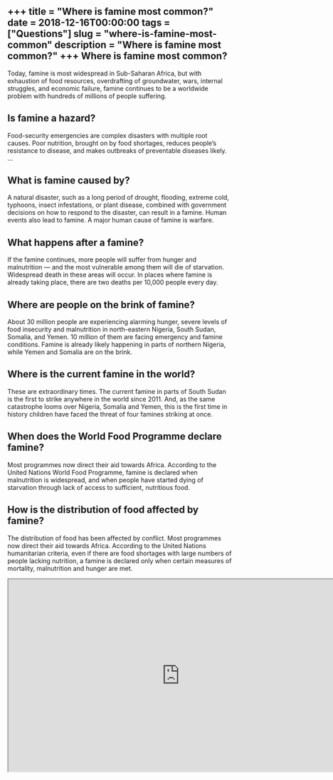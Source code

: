 +++
title = "Where is famine most common?"
date = 2018-12-16T00:00:00
tags = ["Questions"]
slug = "where-is-famine-most-common"
description = "Where is famine most common?"
+++
Where is famine most common?
----------------------------

Today, famine is most widespread in Sub-Saharan Africa, but with exhaustion of food resources, overdrafting of groundwater, wars, internal struggles, and economic failure, famine continues to be a worldwide problem with hundreds of millions of people suffering.

Is famine a hazard?
-------------------

Food-security emergencies are complex disasters with multiple root causes. Poor nutrition, brought on by food shortages, reduces people’s resistance to disease, and makes outbreaks of preventable diseases likely. …

What is famine caused by?
-------------------------

A natural disaster, such as a long period of drought, flooding, extreme cold, typhoons, insect infestations, or plant disease, combined with government decisions on how to respond to the disaster, can result in a famine. Human events also lead to famine. A major human cause of famine is warfare.

What happens after a famine?
----------------------------

If the famine continues, more people will suffer from hunger and malnutrition — and the most vulnerable among them will die of starvation. Widespread death in these areas will occur. In places where famine is already taking place, there are two deaths per 10,000 people every day.

Where are people on the brink of famine?
----------------------------------------

About 30 million people are experiencing alarming hunger, severe levels of food insecurity and malnutrition in north-eastern Nigeria, South Sudan, Somalia, and Yemen. 10 million of them are facing emergency and famine conditions. Famine is already likely happening in parts of northern Nigeria, while Yemen and Somalia are on the brink.

Where is the current famine in the world?
-----------------------------------------

These are extraordinary times. The current famine in parts of South Sudan is the first to strike anywhere in the world since 2011. And, as the same catastrophe looms over Nigeria, Somalia and Yemen, this is the first time in history children have faced the threat of four famines striking at once.

When does the World Food Programme declare famine?
--------------------------------------------------

Most programmes now direct their aid towards Africa. According to the United Nations World Food Programme, famine is declared when malnutrition is widespread, and when people have started dying of starvation through lack of access to sufficient, nutritious food.

How is the distribution of food affected by famine?
---------------------------------------------------

The distribution of food has been affected by conflict. Most programmes now direct their aid towards Africa. According to the United Nations humanitarian criteria, even if there are food shortages with large numbers of people lacking nutrition, a famine is declared only when certain measures of mortality, malnutrition and hunger are met.

<iframe allow="accelerometer; autoplay; clipboard-write; encrypted-media; gyroscope; picture-in-picture" allowfullscreen="" class="__youtube_prefs__  epyt-is-override  no-lazyload" data-no-lazy="1" data-origheight="433" data-origwidth="770" data-skipgform_ajax_framebjll="" height="433" id="_ytid_70493" loading="lazy" src="https://www.youtube.com/embed/gC_YGIx580Q?enablejsapi=1&autoplay=0&cc_load_policy=0&cc_lang_pref=&iv_load_policy=1&loop=0&modestbranding=0&rel=1&fs=1&playsinline=0&autohide=2&theme=dark&color=red&controls=1&" title="YouTube player" width="770"></iframe>